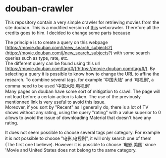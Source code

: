 # douban-crawler

This repository contain a very simple crawler for retrieving movies from the site douban. This is a modified version of [this](https://github.com/jctian96/douban-web-crawler) webcrawler. Therefore all the credits goes to him. I decided to change some parts because 

The principle is to create a query on this webpage [https://movie.douban.com/j/new_search_subjects?](https://movie.douban.com/j/new_search_subjects?) with some search queries such as type, rate, etc.  
The different query can be found using this url [https://movie.douban.com/tag/#/](https://movie.douban.com/tag/#/). By selecting a query it is possible to know how to change the URL to affine the research. To combine several tags, for example '中国大陆' and '电视剧', a comma need to be used '中国大陆,电视剧'  
Many pages on douban have some sort of mitigation to crawl. The page will not load before a certain action is taken. The use of the previously mentionned link is very useful to avoid this issue.  
Moreover, if you sort by "Recent" as I generally do, there is a lot of TV shows without any rating, using the query "rating" with a value superior to 0 allows to avoid the issue of downloading Material that doesn't have any rating.

It does not seem possible to choose several tags per category. For example it is not possible to choose "电影,电视剧", it will only search one of them (The first one I believe). However it is possible to choose '电影,美国' since 'Movie and United States does not belong to the same category.
